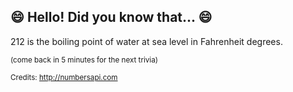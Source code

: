 ## :smile: Hello! Did you know that... :smile:
212 is the boiling point of water at sea level in Fahrenheit degrees.

<sup>(come back in 5 minutes for the next trivia)</sup>


<sup>Credits: http://numbersapi.com</sup>

